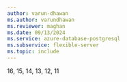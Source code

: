 ```yaml
---
author: varun-dhawan
ms.author: varundhawan
ms.reviewer: maghan
ms.date: 09/13/2024
ms.service: azure-database-postgresql
ms.subservice: flexible-server
ms.topic: include
---
```

16, 15, 14, 13, 12, 11